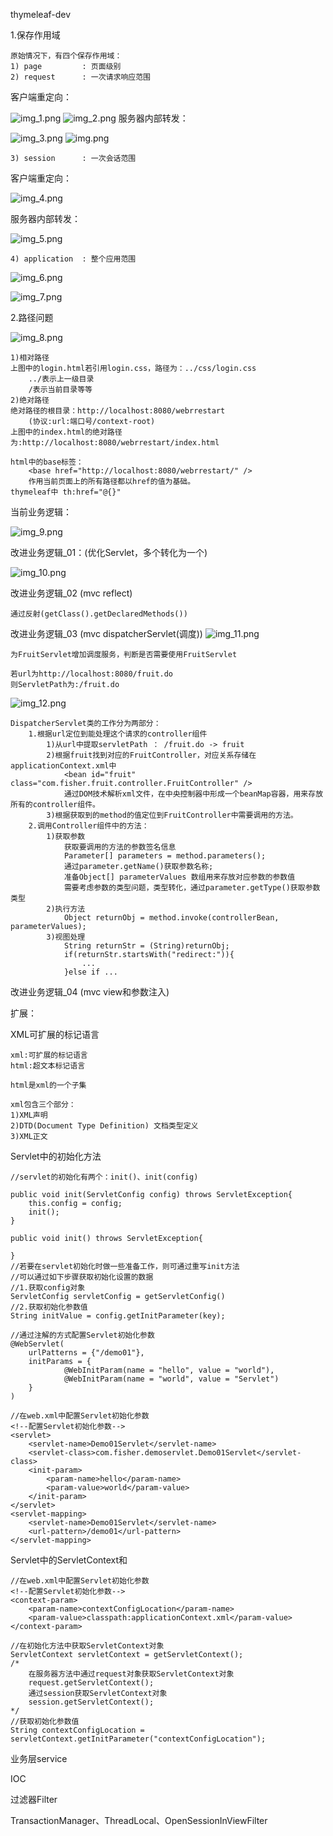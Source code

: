 thymeleaf-dev

1.保存作用域
    
    原始情况下，有四个保存作用域：
    1) page         : 页面级别
    2) request      : 一次请求响应范围
客户端重定向：

![img_1.png](img_1.png)
![img_2.png](img_2.png)
服务器内部转发：

![img_3.png](img_3.png)
![img.png](img.png)

    3) session      : 一次会话范围
客户端重定向：

![img_4.png](img_4.png)

服务器内部转发：

![img_5.png](img_5.png)


    4) application  : 整个应用范围

![img_6.png](img_6.png)

![img_7.png](img_7.png)

2.路径问题

![img_8.png](img_8.png)
    
    1)相对路径
    上图中的login.html若引用login.css，路径为：../css/login.css
        ../表示上一级目录
        /表示当前目录等等
    2)绝对路径
    绝对路径的根目录：http://localhost:8080/webrrestart
        (协议:url:端口号/context-root)
    上图中的index.html的绝对路径为:http://localhost:8080/webrrestart/index.html
    
    html中的base标签：
        <base href="http://localhost:8080/webrrestart/" />
        作用当前页面上的所有路径都以href的值为基础。
    thymeleaf中 th:href="@{}"


当前业务逻辑：

![img_9.png](img_9.png)

改进业务逻辑_01：(优化Servlet，多个转化为一个)

![img_10.png](img_10.png)

改进业务逻辑_02 (mvc reflect)

    通过反射(getClass().getDeclaredMethods())

改进业务逻辑_03 (mvc dispatcherServlet(调度))
![img_11.png](img_11.png)

    为FruitServlet增加调度服务，判断是否需要使用FruitServlet
    
    若url为http://localhost:8080/fruit.do
    则ServletPath为:/fruit.do
![img_12.png](img_12.png)
    
    DispatcherServlet类的工作分为两部分：
        1.根据url定位到能处理这个请求的controller组件
            1)从url中提取servletPath ： /fruit.do -> fruit
            2)根据fruit找到对应的FruitController，对应关系存储在applicationContext.xml中
                <bean id="fruit" class="com.fisher.fruit.controller.FruitController" />
                通过DOM技术解析xml文件，在中央控制器中形成一个beanMap容器，用来存放所有的controller组件。
            3)根据获取到的method的值定位到FruitController中需要调用的方法。
        2.调用Controller组件中的方法：
            1)获取参数
                获取要调用的方法的参数签名信息
                Parameter[] parameters = method.parameters();
                通过parameter.getName()获取参数名称;
                准备Object[] parameterValues 数组用来存放对应参数的参数值
                需要考虑参数的类型问题，类型转化，通过parameter.getType()获取参数类型
            2)执行方法
                Object returnObj = method.invoke(controllerBean, parameterValues);
            3)视图处理
                String returnStr = (String)returnObj;
                if(returnStr.startsWith("redirect:")){
                    ...
                }else if ...
    
改进业务逻辑_04 (mvc view和参数注入)


扩展：

XML可扩展的标记语言
    
    xml:可扩展的标记语言
    html:超文本标记语言

    html是xml的一个子集

    xml包含三个部分：
    1)XML声明
    2)DTD(Document Type Definition) 文档类型定义
    3)XML正文

Servlet中的初始化方法

    //servlet的初始化有两个：init()、init(config)
    
    public void init(ServletConfig config) throws ServletException{
        this.config = config;
        init();
    }
    
    public void init() throws ServletException{
        
    }
    //若要在servlet初始化时做一些准备工作，则可通过重写init方法
    //可以通过如下步骤获取初始化设置的数据
    //1.获取config对象
    ServletConfig servletConfig = getServletConfig()
    //2.获取初始化参数值
    String initValue = config.getInitParameter(key);
    
    //通过注解的方式配置Servlet初始化参数
    @WebServlet(
        urlPatterns = {"/demo01"},
        initParams = {
                @WebInitParam(name = "hello", value = "world"),
                @WebInitParam(name = "world", value = "Servlet")
        }
    )

    //在web.xml中配置Servlet初始化参数
    <!--配置Servlet初始化参数-->
    <servlet>
        <servlet-name>Demo01Servlet</servlet-name>
        <servlet-class>com.fisher.demoservlet.Demo01Servlet</servlet-class>
        <init-param>
            <param-name>hello</param-name>
            <param-value>world</param-value>
        </init-param>
    </servlet>
    <servlet-mapping>
        <servlet-name>Demo01Servlet</servlet-name>
        <url-pattern>/demo01</url-pattern>
    </servlet-mapping>

Servlet中的ServletContext和<context-parameter>
    
    //在web.xml中配置Servlet初始化参数
    <!--配置Servlet初始化参数-->
    <context-param>
        <param-name>contextConfigLocation</param-name>
        <param-value>classpath:applicationContext.xml</param-value>
    </context-param>

    //在初始化方法中获取ServletContext对象
    ServletContext servletContext = getServletContext();
    /*
        在服务器方法中通过request对象获取ServletContext对象
        request.getServletContext();
        通过session获取ServletContext对象
        session.getServletContext();
    */
    //获取初始化参数值
    String contextConfigLocation = servletContext.getInitParameter("contextConfigLocation");

业务层service

IOC

过滤器Filter

TransactionManager、ThreadLocal、OpenSessionInViewFilter

